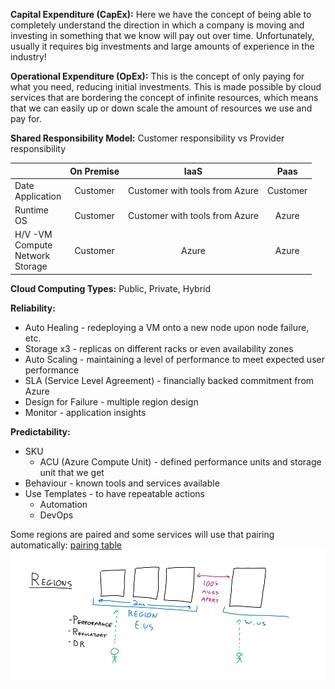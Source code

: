 **Capital Expenditure (CapEx):** Here we have the concept of being able to completely understand the direction in which a 
company is moving and investing in something that we know will pay out over time. Unfortunately, usually it requires
big investments and large amounts of experience in the industry!

**Operational Expenditure (OpEx):** This is the concept of only paying for what you need, reducing initial investments. 
This is made possible by cloud services that are bordering the concept of infinite resources, which means that we can
easily up or down scale the amount of resources we use and pay for.

**Shared Responsibility Model:** Customer responsibility vs Provider responsibility

|                                             | On Premise |              IaaS              |   Paas   |
|---------------------------------------------|:----------:|:------------------------------:|:--------:|
| Date<br/>Application                        |  Customer  | Customer with tools from Azure | Customer |
| Runtime<br/>OS                              |  Customer  | Customer with tools from Azure |  Azure   |
| H/V -VM<br/>Compute<br/>Network<br/>Storage |  Customer  |             Azure              |  Azure   |

**Cloud Computing Types:** Public, Private, Hybrid

**Reliability:**
 - Auto Healing - redeploying a VM onto a new node upon node failure, etc.
 - Storage x3 - replicas on different racks or even availability zones
 - Auto Scaling - maintaining a level of performance to meet expected user performance
 - SLA (Service Level Agreement) - financially backed commitment from Azure
 - Design for Failure - multiple region design
 - Monitor - application insights

**Predictability:**
 - SKU
   - ACU (Azure Compute Unit) - defined performance units and storage unit that we get
 - Behaviour - known tools and services available
 - Use Templates - to have repeatable actions 
   - Automation
   - DevOps

Some regions are paired and some services will use that pairing automatically: [pairing table](https://learn.microsoft.com/en-us/azure/reliability/cross-region-replication-azure#azure-paired-regions)
![img.png](img.png)


